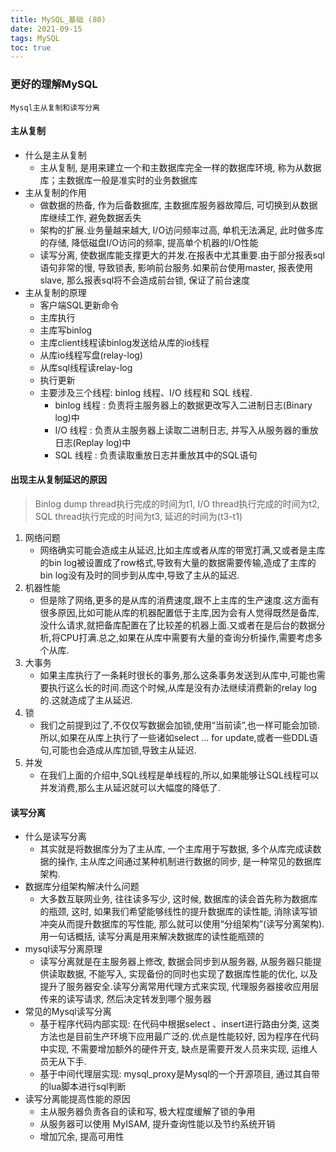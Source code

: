 ```yaml
---
title: MySQL_基础 (80)
date: 2021-09-15
tags: MySQL
toc: true
---
```


### 更好的理解MySQL
    Mysql主从复制和读写分离

<!-- more -->

#### 主从复制
- 什么是主从复制
    * 主从复制, 是用来建立一个和主数据库完全一样的数据库环境, 称为从数据库；主数据库一般是准实时的业务数据库
- 主从复制的作用
    * 做数据的热备, 作为后备数据库, 主数据库服务器故障后, 可切换到从数据库继续工作, 避免数据丢失
    * 架构的扩展.业务量越来越大, I/O访问频率过高, 单机无法满足, 此时做多库的存储, 降低磁盘I/O访问的频率, 提高单个机器的I/O性能
    * 读写分离, 使数据库能支撑更大的并发.在报表中尤其重要.由于部分报表sql语句非常的慢, 导致锁表, 影响前台服务.如果前台使用master, 报表使用slave, 那么报表sql将不会造成前台锁, 保证了前台速度
- 主从复制的原理
    * 客户端SQL更新命令
    * 主库执行
    * 主库写binlog
    * 主库client线程读binlog发送给从库的io线程
    * 从库io线程写盘(relay-log)
    * 从库sql线程读relay-log
    * 执行更新
    * 主要涉及三个线程: binlog 线程、I/O 线程和 SQL 线程.
        * binlog 线程 : 负责将主服务器上的数据更改写入二进制日志(Binary log)中
        * I/O 线程 : 负责从主服务器上读取二进制日志, 并写入从服务器的重放日志(Replay log)中
        * SQL 线程 : 负责读取重放日志并重放其中的SQL语句

#### 出现主从复制延迟的原因
> Binlog dump thread执行完成的时间为t1, I/O thread执行完成的时间为t2, SQL thread执行完成的时间为t3, 延迟的时间为(t3-t1)
1. 网络问题
    * 网络确实可能会造成主从延迟,比如主库或者从库的带宽打满,又或者是主库的bin log被设置成了row格式,导致有大量的数据需要传输,造成了主库的bin log没有及时的同步到从库中,导致了主从的延迟.
2. 机器性能
    * 但是除了网络,更多的是从库的消费速度,跟不上主库的生产速度.这方面有很多原因,比如可能从库的机器配置低于主库,因为会有人觉得既然是备库,没什么请求,就把备库配置在了比较差的机器上面.又或者在是后台的数据分析,将CPU打满.总之,如果在从库中需要有大量的查询分析操作,需要考虑多个从库.
3. 大事务
    * 如果主库执行了一条耗时很长的事务,那么这条事务发送到从库中,可能也需要执行这么长的时间.而这个时候,从库是没有办法继续消费新的relay log的.这就造成了主从延迟.
4. 锁
    * 我们之前提到过了,不仅仅写数据会加锁,使用“当前读”,也一样可能会加锁.所以,如果在从库上执行了一些诸如select ... for update,或者一些DDL语句,可能也会造成从库加锁,导致主从延迟.
5. 并发
    * 在我们上面的介绍中,SQL线程是单线程的,所以,如果能够让SQL线程可以并发消费,那么主从延迟就可以大幅度的降低了.


#### 读写分离
- 什么是读写分离
    * 其实就是将数据库分为了主从库, 一个主库用于写数据, 多个从库完成读数据的操作, 主从库之间通过某种机制进行数据的同步, 是一种常见的数据库架构.
- 数据库分组架构解决什么问题
    * 大多数互联网业务, 往往读多写少, 这时候, 数据库的读会首先称为数据库的瓶颈, 这时, 如果我们希望能够线性的提升数据库的读性能, 消除读写锁冲突从而提升数据库的写性能, 那么就可以使用“分组架构”(读写分离架构).用一句话概括, 读写分离是用来解决数据库的读性能瓶颈的
- mysql读写分离原理
    * 读写分离就是在主服务器上修改, 数据会同步到从服务器, 从服务器只能提供读取数据, 不能写入, 实现备份的同时也实现了数据库性能的优化, 以及提升了服务器安全.读写分离常用代理方式来实现, 代理服务器接收应用层传来的读写请求, 然后决定转发到哪个服务器
- 常见的Mysql读写分离
    * 基于程序代码内部实现: 在代码中根据select 、insert进行路由分类, 这类方法也是目前生产环境下应用最广泛的.优点是性能较好, 因为程序在代码中实现, 不需要增加额外的硬件开支, 缺点是需要开发人员来实现, 运维人员无从下手.
    * 基于中间代理层实现: mysql_proxy是Mysql的一个开源项目, 通过其自带的lua脚本进行sql判断
- 读写分离能提高性能的原因
    * 主从服务器负责各自的读和写, 极大程度缓解了锁的争用
    * 从服务器可以使用 MyISAM, 提升查询性能以及节约系统开销
    * 增加冗余, 提高可用性







